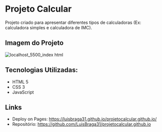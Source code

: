 # Projeto Calcular

Projeto criado para apresentar diferentes tipos de calculadoras (Ex: calculadora simples e calculadora de IMC).

## Imagem do Projeto

![localhost_5500_index html](https://github.com/LuisBraga31/projetocalcular.github.io/assets/83723698/bcbe4b6b-ca17-46a1-b5d8-2c7c70463f91)

## Tecnologias Utilizadas:

* HTML 5
* CSS 3
* JavaScript

## Links
  - Deploy on Pages: https://luisbraga31.github.io/projetocalcular.github.io/
  - Repositório: https://github.com/LuisBraga31/projetocalcular.github.io
